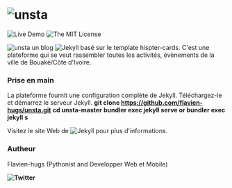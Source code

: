![unsta](https://flavien-hugs.github.io/unsta)&nbsp;
=====

![Live Demo](https://img.shields.io/badge/unsta-live--demo-orange.svg?style=flat)
![The MIT License](http://img.shields.io/badge/License-MIT-green.svg?style=flat)

![unsta](https://flavien-hugs.github.io/unsta/) un blog ![Jekyll](http://jekyllrb.com/) basé sur le template hispter-cards. C'est une plateforme qui se veut rassembler toutes les activités, évènements de la ville de Bouaké/Côte d'Ivoire.

### Prise en main

La plateforme fournit une configuration complète de Jekyll. Téléchargez-le et démarrez le serveur Jekyll.
    **git clone https://github.com/flavien-hugs/unsta.git**
    **cd unsta-master**
    **bundler exec jekyll serve or bundler exec jekyll s**

Visitez le site Web de ![Jekyll](http://jekyllrb.com/) pour plus d'informations.

### Autheur
Flavien-hugs (Pythonist and Developper Web et Mobile)

**![Twitter](https://https://twitter.com/flavien_hugs)**
